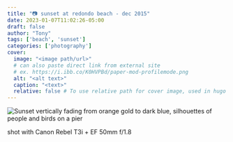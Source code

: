 ```yaml
---
title: "📷 sunset at redondo beach - dec 2015"
date: 2023-01-07T11:02:26-05:00
draft: false
author: "Tony"
tags: ['beach', 'sunset']
categories: ['photography']
cover:
  image: "<image path/url>"
  # can also paste direct link from external site
  # ex. https://i.ibb.co/K0HVPBd/paper-mod-profilemode.png
  alt: "<alt text>"
  caption: "<text>"
  relative: false # To use relative path for cover image, used in hugo Page-bundles
---
```

![Sunset vertically fading from orange gold to dark blue, silhouettes of people and birds on a pier](/images/pictures/redondo-beach.jpg)

shot with Canon Rebel T3i + EF 50mm f/1.8